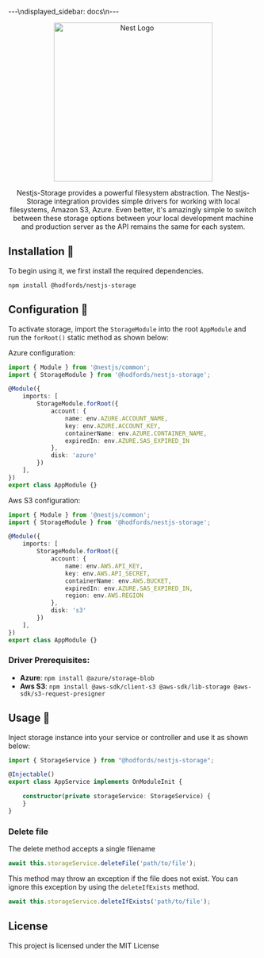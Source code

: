 ---\ndisplayed_sidebar: docs\n---
<p align="center">
  <a href="http://opensource.hodfords.uk" target="blank"><img src="https://opensource.hodfords.uk/img/logo.svg" width="320" alt="Nest Logo" /></a>
</p>

<p align="center">
Nestjs-Storage provides a powerful filesystem abstraction. The Nestjs-Storage integration provides simple drivers for working with local filesystems, Amazon S3, Azure. Even better, it's amazingly simple to switch between these storage options between your local development machine and production server as the API remains the same for each system.
</p>

## Installation 🤖
To begin using it, we first install the required dependencies.
```
npm install @hodfords/nestjs-storage
```

## Configuration 🚀
To activate storage, import the `StorageModule` into the root `AppModule` and run the `forRoot()` static method as shown below:

Azure configuration:
```typescript
import { Module } from '@nestjs/common';
import { StorageModule } from '@hodfords/nestjs-storage';

@Module({
    imports: [
        StorageModule.forRoot({
            account: {
                name: env.AZURE.ACCOUNT_NAME,
                key: env.AZURE.ACCOUNT_KEY,
                containerName: env.AZURE.CONTAINER_NAME,
                expiredIn: env.AZURE.SAS_EXPIRED_IN
            },
            disk: 'azure'
        })
    ],
})
export class AppModule {}
```

Aws S3 configuration:
```typescript
import { Module } from '@nestjs/common';
import { StorageModule } from '@hodfords/nestjs-storage';

@Module({
    imports: [
        StorageModule.forRoot({
            account: {
                name: env.AWS.API_KEY,
                key: env.AWS.API_SECRET,
                containerName: env.AWS.BUCKET,
                expiredIn: env.AZURE.SAS_EXPIRED_IN,
                region: env.AWS.REGION
            },
            disk: 's3'
        })
    ],
})
export class AppModule {}
```

### Driver Prerequisites:
- **Azure**: `npm install @azure/storage-blob`
- **Aws S3**: `npm install @aws-sdk/client-s3 @aws-sdk/lib-storage @aws-sdk/s3-request-presigner`

## Usage 🚀

Inject storage instance into your service or controller and use it as shown below:

```typescript
import { StorageService } from "@hodfords/nestjs-storage";

@Injectable()
export class AppService implements OnModuleInit {

    constructor(private storageService: StorageService) {
    }
}
```

### Delete file
The delete method accepts a single filename

```typescript
await this.storageService.deleteFile('path/to/file');
```

This method may throw an exception if the file does not exist. You can ignore this exception by using the `deleteIfExists` method.

```typescript
await this.storageService.deleteIfExists('path/to/file');
```

## License
This project is licensed under the MIT License

